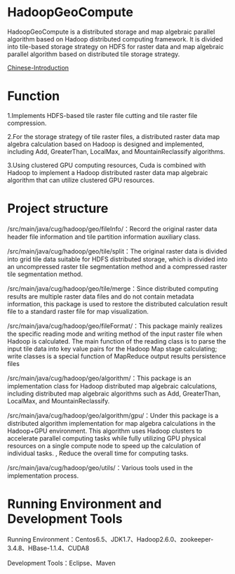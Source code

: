 # HadoopGeoCompute


  HadoopGeoCompute is a distributed storage and map algebraic parallel algorithm based on Hadoop distributed computing framework. It is divided into tile-based storage strategy on HDFS for raster data and map algebraic parallel algorithm based on distributed tile storage strategy. 

[Chinese-Introduction](https://github.com/CUGSoftware109/HadoopGeoCompute/blob/master/README_CN.md)

# Function

1.Implements HDFS-based tile raster file cutting and tile raster file compression.

2.For the storage strategy of tile raster files, a distributed raster data map algebra calculation based on Hadoop is designed and implemented, including Add, GreaterThan, LocalMax, and MountainReclassify algorithms.

3.Using clustered GPU computing resources, Cuda is combined with Hadoop to implement a Hadoop distributed raster data map algebraic algorithm that can utilize clustered GPU resources.


# Project structure

/src/main/java/cug/hadoop/geo/fileInfo/：Record the original raster data header file information and tile partition information auxiliary class.

/src/main/java/cug/hadoop/geo/tile/split：The original raster data is divided into grid tile data suitable for HDFS distributed storage, which is divided into an uncompressed raster tile segmentation method and a compressed raster tile segmentation method.

/src/main/java/cug/hadoop/geo/tile/merge：Since distributed computing results are multiple raster data files and do not contain metadata information, this package is used to restore the distributed calculation result file to a standard raster file for map visualization.

/src/main/java/cug/hadoop/geo/fileFormat/：This package mainly realizes the specific reading mode and writing method of the input raster file when Hadoop is calculated. The main function of the reading class is to parse the input tile data into key value pairs for the Hadoop Map stage calculating; write classes is a special function of MapReduce output results persistence files

/src/main/java/cug/hadoop/geo/algorithm/：This package is an implementation class for Hadoop distributed map algebraic calculations, including distributed map algebraic algorithms such as Add, GreaterThan, LocalMax, and MountainReclassify.

/src/main/java/cug/hadoop/geo/algorithm/gpu/：Under this package is a distributed algorithm implementation for map algebra calculations in the Hadoop+GPU environment. This algorithm uses Hadoop clusters to accelerate parallel computing tasks while fully utilizing GPU physical resources on a single compute node to speed up the calculation of individual tasks. , Reduce the overall time for computing tasks.

/src/main/java/cug/hadoop/geo/utils/：Various tools used in the implementation process.




# Running Environment and Development Tools

Running Environment：Centos6.5、JDK1.7、Hadoop2.6.0、zookeeper-3.4.8、HBase-1.1.4、CUDA8

Development Tools：Eclipse、Maven


